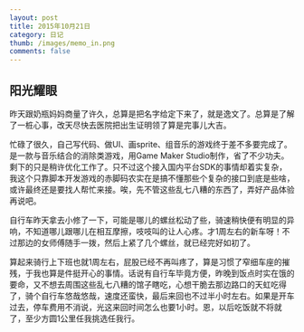 ```yaml
---
layout: post
title: 2015年10月21日
category: 日记
thumb: /images/memo_in.png
comments: false
---
```


## 阳光耀眼

昨天跟奶瓶妈妈商量了许久，总算是把名字给定下来了，就是逸文了。总算是了解了一桩心事，改天尽快去医院把出生证明领了算是完事儿大吉。

忙碌了很久，自己写代码、做UI、画sprite、组音乐的游戏终于差不多要完成了。是一款与音乐结合的消除类游戏，用Game Maker Studio制作，省了不少功夫。剩下的只是稍许优化工作了。只不过这个接入国内平台SDK的事情却着实复杂，我这个只靠脚本开发游戏的赤脚码农实在是搞不懂那些个复杂的接口到底是些啥，或许最终还是要找人帮忙来接。唉，先不管这些乱七八糟的东西了，弄好产品体验再说吧。

自行车昨天拿去小修了一下，可能是哪儿的螺丝松动了些，骑速稍快便有明显的异响，不知道哪儿跟哪儿在相互摩擦，吱吱叫的让人心疼。才1周左右的新车呀！不过那边的女师傅随手一拨，然后上紧了几个螺丝，就已经完好如初了。

算起来骑行上下班也就1周左右，屁股已经不再叫疼了，算是习惯了窄细车座的摧残，于我也算是件挺开心的事情。话说有自行车毕竟方便，昨晚到饭点时实在饿的要命，又不想去周围这些乱七八糟的馆子瞎吃，心想干脆去那边路口的天虹吃得了，骑个自行车悠哉悠哉，速度还蛮快，最后来回也不过半小时左右。如果是开车过去，停车费用不消说，光这来回时间怎么也要1小时。恩，以后吃饭就不将就了，至少方圆1公里任我挑选任我行。